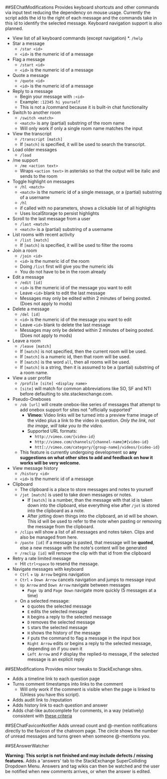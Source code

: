 ##SEChatModifications
Provides keyboard shortcuts and other commands via input text reducing the dependency on mouse usage.  Currently the script adds the id to the right of each message and the commands take in this id to identify the selected message.  Keyboard navigation support is also planned.

* View list of all keyboard commands (except navigation)
  *. `/help`
* Star a message
  * `/star <id>`
  * `<id>` is the numeric id of a message
* Flag a message
  * `/start <id>`
  * `<id>` is the numeric id of a message
* Quote a message
  * `/quote <id>`
  * `<id>` is the numeric id of a message
* Reply to a message
  * Begin your message with `:<id> `
  * Example:  `:12345 hi yourself`
  * This is not a /command because it is built-in chat functionality
* Switch to another room
  * `/switch <match>`
  * `<match>` is any (partial) substring of the room name
  * Will only work if only a single room name matches the input
* View the transcript
  * `/transcript [match]`
  * If `[match]` is specified, it will be used to search the transcript.
* Load older messages
  * `/load`
* /me support
  * `/me <action text>`
  * Wraps `<action text>` in asterisks so that the output will be italic and sends to the room
* Toggle highlight on messages
  * `/hl <match>`
  * `<match>` is the numeric id of a single message, or a (partial) substring of a username
  * `/hl`
  * if called with no parameters, shows a clickable list of all highlights 
  * Uses localStorage to persist highlights
* Scroll to the last message from a user
  * `/last <match>`
  * `<match>` is a (partial) substring of a username
* List rooms with recent activity
  * `/list [match]`
  * If `[match]` is specified, it will be used to filter the rooms
* Join a room
  * `/join <id>`
  * `<id>` is the numeric id of the room
  * Doing `/list` first will give you the numeric ids
  * You do not have to be in the room already
* Edit a message
  * `/edit [id]`
  * `<id>` is the numeric id of the message you want to edit
  * Leave `<id>` blank to edit the last message
  * Messages may only be edited within 2 minutes of being posted. (Does not apply to mods)
* Delete a message
  * `/del [id]`
  * `<id>` is the numeric id of the message you want to edit
  * Leave `<id>` blank to delete the last message
  * Messages may only be deleted within 2 minutes of being posted.  (Does not apply to mods)
* Leave a room
  * `/leave [match]`
  * If `[match]` is not specified, then the current room will be used.
  * If `[match]` is a numeric id, then that room will be used.
  * If `[match]` is the word `all`, then all rooms will be used.
  * If `[match]` is a string, then it is assumed to be a (partial) substring of a room name.
* View a user profile
  * `/profile [site] <display name>`
  * `[site]` will match for common abbreviations like SO, SF and NTI before defaulting to site.stackexchange.com.
* Pseudo-Oneboxes
  * `/ob [url]` will create onebox-like series of messages that attempt to add onebox support for sites not "officially supported"
    * **Vimeo:** Video links will be turned into a preview frame image of the video plus a link to the video in question. *Only the link, not the image, will take you to the video.*
    * Supported URL formats:
      * `http://vimeo.com/{video-id}`
      * `http://vimeo.com/channels/{channel-name}#{video-id}`
      * `htt[://vimeo.com/category/{group-name}/videos/{video-id}`
  * This feature is currently undergoing development so **any suggestions on what other sites to add and feedback on how it works will be very welcome.**
* View message history
  * `/history <id>`
  * `<id>` is the numeric id of a message
* Clipboard
  * The clipboard is a place to store messages and notes to yourself
  * `/jot [match]` is used to take down messages or notes.
    * If `[match]` is a number, than the message with that id is taken down into the clipboard,
      else everything else after `/jot` is stored into the clipboard as a note.
    * After jotting down things into the clipboard, an id will be shown.
      This id will be used to refer to the note when pasting or removing the message from the clipboard.
  * `/clips` will show a list of all messages and notes taken. Clips and also be managed from here.
  * `/paste [id]` if a message is pasted, that message will be **quoted**, else a new message with the note's content will be generated
  * `/rmclip [id]` will remove the clip with that id from the clipboard
* Retry a rate limited message
  * Hit `ctrl+space` to resend the message.
* Navigate messages with keyboard
  * `Ctrl` + `Up Arrow` begins navigation
  * `Ctrl` + `Down Arrow` cancels navigation and jumps to message input
  * `Up Arrow` and `Down Arrow` navigate between messages
    * `Page Up` and `Page Down` navigate more quickly (5 messages at a time)
  * On a selected message:
    * `Q` quotes the selected message
    * `E` edits the selected message
    * `R` begins a reply to the selected message
    * `D` removes the selected message
    * `S` stars the selected message
    * `H` shows the history of the message
    * `F` puts the command to flag a message in the input box
    * `Right Arrow` edits or begins a reply to the selected message, depending on if you own it
    * `Left Arrow` and `P` display the replied-to message, if the selected message is an explicit reply


##SEModifications
Provides minor tweaks to StackExchange sites.

* Adds a timeline link to each question page
* Turns comment timestamps into links to the comment
  * Will only work if the comment is visible when the page is linked to (Unless you have this script).
* Adds audit link to /reputation
* Adds history link to each question and answer
* Adds chat-like autocomplete for comments, in a way (relatively) consistent with [these criteria](http://meta.stackoverflow.com/questions/43019/how-do-comment-replies-work/43020#43020)

##SEChatFaviconNotifier
Adds unread count and @-mention notifications directly to the favicon of the chatroom page. The circle shows the number of unread messages and turns green when someone @-mentions you.

##SEAnswerWatcher

**Warning: This script is not finished and may include defects / missing features.** Adds a 'answers' tab to the StackExchange SuperColliding Dropdown Menu. Answers and tag wikis can then be watched and the user be notified when new comments arrives, or when the answer is edited. 

